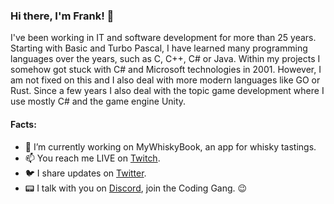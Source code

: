 ### Hi there, I'm Frank! 👋
I've been working in IT and software development for more than 25 years. Starting with Basic and Turbo Pascal, I have learned many programming languages over the years, such as C, C++, C# or Java. Within my projects I somehow got stuck with C# and Microsoft technologies in 2001. However, I am not fixed on this and I also deal with more modern languages like GO or Rust. Since a few years I also deal with the topic game development where I use mostly C# and the game engine Unity.

#### Facts:
- 🔭 I’m currently working on MyWhiskyBook, an app for whisky tastings.
- 📫 You reach me LIVE on [Twitch](https://twitch.tv/jeanvaljean80).
- :bird: I share updates on [Twitter](https://twitter.com/jeanvaljean80).
- :pager: I talk with you on [Discord](https://discord.gg/aH6UBhz), join the Coding Gang. :wink:
